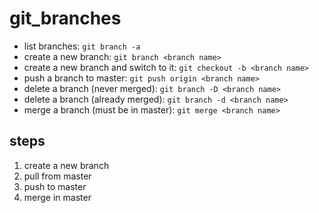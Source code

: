 # git_branches

- list branches: `git branch -a`
- create a new branch: `git branch <branch name>`
- create a new branch and switch to it: `git checkout -b <branch name>`
- push a branch to master: `git push origin <branch name>`
- delete a branch (never merged): `git branch -D <branch name>`
- delete a branch (already merged): `git branch -d <branch name>`
- merge a branch (must be in master): `git merge <branch name>`

## steps
 1. create a new branch
 2. pull from master
 3. push to master
 4. merge in master